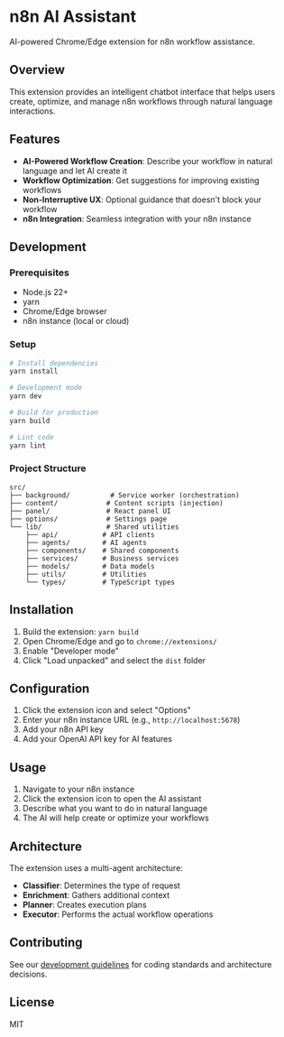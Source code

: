 # n8n AI Assistant

AI-powered Chrome/Edge extension for n8n workflow assistance.

## Overview

This extension provides an intelligent chatbot interface that helps users create, optimize, and manage n8n workflows through natural language interactions.

## Features

- **AI-Powered Workflow Creation**: Describe your workflow in natural language and let AI create it
- **Workflow Optimization**: Get suggestions for improving existing workflows
- **Non-Interruptive UX**: Optional guidance that doesn't block your workflow
- **n8n Integration**: Seamless integration with your n8n instance

## Development

### Prerequisites

- Node.js 22+
- yarn
- Chrome/Edge browser
- n8n instance (local or cloud)

### Setup

```bash
# Install dependencies
yarn install

# Development mode
yarn dev

# Build for production
yarn build

# Lint code
yarn lint
```

### Project Structure

```
src/
├── background/          # Service worker (orchestration)
├── content/            # Content scripts (injection)
├── panel/              # React panel UI
├── options/            # Settings page
└── lib/                # Shared utilities
    ├── api/           # API clients
    ├── agents/        # AI agents
    ├── components/    # Shared components
    ├── services/      # Business services
    ├── models/        # Data models
    ├── utils/         # Utilities
    └── types/         # TypeScript types
```

## Installation

1. Build the extension: `yarn build`
2. Open Chrome/Edge and go to `chrome://extensions/`
3. Enable "Developer mode"
4. Click "Load unpacked" and select the `dist` folder

## Configuration

1. Click the extension icon and select "Options"
2. Enter your n8n instance URL (e.g., `http://localhost:5678`)
3. Add your n8n API key
4. Add your OpenAI API key for AI features

## Usage

1. Navigate to your n8n instance
2. Click the extension icon to open the AI assistant
3. Describe what you want to do in natural language
4. The AI will help create or optimize your workflows

## Architecture

The extension uses a multi-agent architecture:

- **Classifier**: Determines the type of request
- **Enrichment**: Gathers additional context
- **Planner**: Creates execution plans
- **Executor**: Performs the actual workflow operations

## Contributing

See our [development guidelines](decisions/) for coding standards and architecture decisions.

## License

MIT
